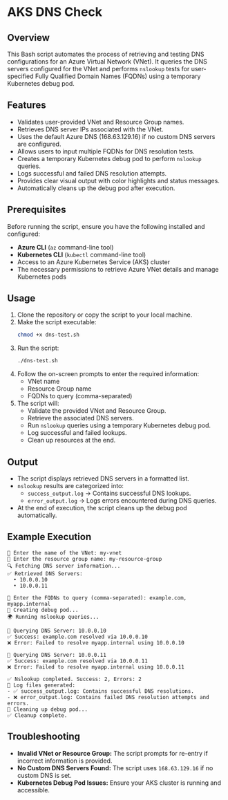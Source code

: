 # AKS DNS Check

## Overview
This Bash script automates the process of retrieving and testing DNS configurations for an Azure Virtual Network (VNet). It queries the DNS servers configured for the VNet and performs `nslookup` tests for user-specified Fully Qualified Domain Names (FQDNs) using a temporary Kubernetes debug pod.

## Features
- Validates user-provided VNet and Resource Group names.
- Retrieves DNS server IPs associated with the VNet.
- Uses the default Azure DNS (168.63.129.16) if no custom DNS servers are configured.
- Allows users to input multiple FQDNs for DNS resolution tests.
- Creates a temporary Kubernetes debug pod to perform `nslookup` queries.
- Logs successful and failed DNS resolution attempts.
- Provides clear visual output with color highlights and status messages.
- Automatically cleans up the debug pod after execution.

## Prerequisites
Before running the script, ensure you have the following installed and configured:
- **Azure CLI** (`az` command-line tool)
- **Kubernetes CLI** (`kubectl` command-line tool)
- Access to an Azure Kubernetes Service (AKS) cluster
- The necessary permissions to retrieve Azure VNet details and manage Kubernetes pods

## Usage

1. Clone the repository or copy the script to your local machine.
2. Make the script executable:
   ```bash
   chmod +x dns-test.sh
   ```
3. Run the script:
   ```bash
   ./dns-test.sh
   ```
4. Follow the on-screen prompts to enter the required information:
   - VNet name
   - Resource Group name
   - FQDNs to query (comma-separated)
5. The script will:
   - Validate the provided VNet and Resource Group.
   - Retrieve the associated DNS servers.
   - Run `nslookup` queries using a temporary Kubernetes debug pod.
   - Log successful and failed lookups.
   - Clean up resources at the end.

## Output
- The script displays retrieved DNS servers in a formatted list.
- `nslookup` results are categorized into:
  - `success_output.log` → Contains successful DNS lookups.
  - `error_output.log` → Logs errors encountered during DNS queries.
- At the end of execution, the script cleans up the debug pod automatically.

## Example Execution
```
🔹 Enter the name of the VNet: my-vnet
🔹 Enter the resource group name: my-resource-group
🔍 Fetching DNS server information...
✅ Retrieved DNS Servers:
  • 10.0.0.10
  • 10.0.0.11

🔹 Enter the FQDNs to query (comma-separated): example.com, myapp.internal
🚀 Creating debug pod...
🌍 Running nslookup queries...

🔹 Querying DNS Server: 10.0.0.10
✅ Success: example.com resolved via 10.0.0.10
❌ Error: Failed to resolve myapp.internal using 10.0.0.10

🔹 Querying DNS Server: 10.0.0.11
✅ Success: example.com resolved via 10.0.0.11
❌ Error: Failed to resolve myapp.internal using 10.0.0.11

✅ Nslookup completed. Success: 2, Errors: 2
📜 Log files generated:
- ✅ success_output.log: Contains successful DNS resolutions.
- ❌ error_output.log: Contains failed DNS resolution attempts and errors.
🧹 Cleaning up debug pod...
✅ Cleanup complete.
```

## Troubleshooting
- **Invalid VNet or Resource Group:** The script prompts for re-entry if incorrect information is provided.
- **No Custom DNS Servers Found:** The script uses `168.63.129.16` if no custom DNS is set.
- **Kubernetes Debug Pod Issues:** Ensure your AKS cluster is running and accessible.
